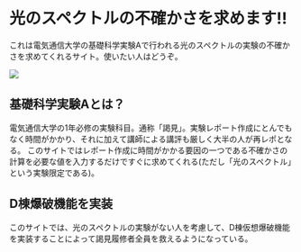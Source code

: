 # 光のスペクトルの不確かさを求めます!!
これは電気通信大学の基礎科学実験Aで行われる光のスペクトルの実験の不確かさを求めてくれるサイト。使いたい人はどうぞ。

![](https://helkun.dev/works/fig/LigthSpectrum.png)

## 基礎科学実験Aとは？
電気通信大学の1年必修の実験科目。通称「謁見」。実験レポート作成にとんでもなく時間がかかり、それに加えて講師による講評も厳しく大半の人が再レポとなる。
このサイトではレポート作成に時間がかかる要因の一つである不確かさの計算を必要な値を入力するだけですぐに求めてくれる(ただし「光のスペクトル」という実験限定である)。

## D棟爆破機能を実装
このサイトでは、光のスペクトルの実験がない人を考慮して、D棟仮想爆破機能を実装することによって謁見履修者全員を救えるようになっている。
